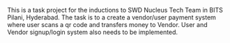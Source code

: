 This is a task project for the inductions to SWD Nucleus Tech Team in BITS Pilani, Hyderabad.
The task is to a create a vendor/user payment system where user scans a qr code and transfers money to Vendor. User and Vendor signup/login system also needs to be implemented.
